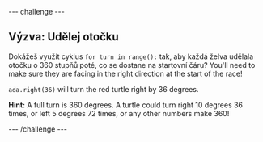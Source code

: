 \--- challenge \---

## Výzva: Udělej otočku

Dokážeš využít cyklus `for turn in range():` tak, aby každá želva udělala otočku o 360 stupňů poté, co se dostane na startovní čáru? You'll need to make sure they are facing in the right direction at the start of the race!

`ada.right(36)` will turn the red turtle right by 36 degrees.

**Hint:** A full turn is 360 degrees. A turtle could turn right 10 degrees 36 times, or left 5 degrees 72 times, or any other numbers make 360!

\--- /challenge \---